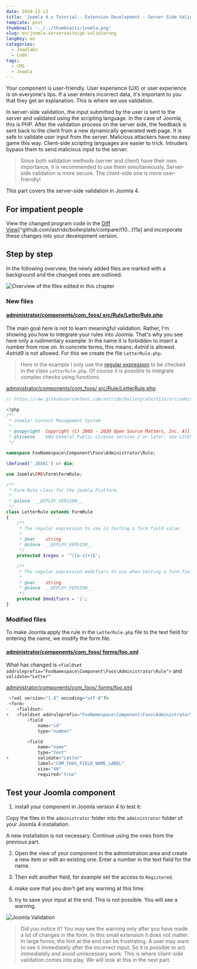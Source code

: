 ```yaml
---
date: 2020-12-13
title: 'Joomla 4.x Tutorial - Extension Development - Server Side Validation'
template: post
thumbnail: '../../thumbnails/joomla.png'
slug: en/joomla-serverseiteige-validierung
langKey: en
categories:
  - JoomlaEn
  - Code
tags:
  - CMS
  - Joomla
---
```


Your component is user-friendly. User experience (UX) or user experience is on everyone's lips. If a user enters incorrect data, it's important to you that they get an explanation. This is where we use validation.

In server-side validation, the input submitted by the user is sent to the server and validated using the scripting language. In the case of Joomla, this is PHP. After the validation process on the server side, the feedback is sent back to the client from a new dynamically generated web page. It is safe to validate user input from the server. Malicious attackers have no easy game this way. Client-side scripting languages are easier to trick. Intruders bypass them to send malicious input to the server.

> Since both validation methods (server and client) have their own importance, it is recommended to use them simultaneously. Server-side validation is more secure. The client-side one is more user-friendly!

This part covers the server-side validation in Joomla 4.

## For impatient people

View the changed program code in the [Diff View](https://github.com/astridx/boilerplate/compare/t10...t11a)[^github.com/astridx/boilerplate/compare/t10...t11a] and incorporate these changes into your development version.

## Step by step

In the following overview, the newly added files are marked with a background and the changed ones are outlined.

![Overview of the files edited in this chapter](/images/tree11a.png)

### New files

<!-- prettier-ignore -->
#### [administrator/components/com\_foos/ src/Rule/LetterRule.php](https://github.com/astridx/boilerplate/compare/t10...t11a#diff-64b9f20891ab28b2da58671514d68679)

The main goal here is not to learn meaningful validation. Rather, I'm showing you how to integrate your rules into Joomla. That's why you see here only a rudimentary example: In the name it is forbidden to insert a number from now on. In concrete terms, this means: _Astrid_ is allowed. _Astrid9_ is not allowed. For this we create the file `LetterRule.php`.

> Here in the example I only use the [regular expression](https://de.wikipedia.org/wiki/Regul%C3%A4rer_Ausdruck) to be checked in the class `LetterRule.php`. Of course it is possible to integrate complex checks using functions.

[administrator/components/com_foos/ src/Rule/LetterRule.php](https://github.com/astridx/boilerplate/blob/cf84e8d47ef47d4918c094810e7a16ea213d1bee/src/administrator/components/com_foos/src/Rule/LetterRule.php)

```php {numberLines: -2}
// https://raw.githubusercontent.com/astridx/boilerplate/t11a/src/administrator/components/com_foos/src/Rule/LetterRule.php

<?php
/**
 * Joomla! Content Management System
 *
 * @copyright  Copyright (C) 2005 - 2020 Open Source Matters, Inc. All rights reserved.
 * @license    GNU General Public License version 2 or later; see LICENSE.txt
 */

namespace FooNamespace\Component\Foos\Administrator\Rule;

\defined('_JEXEC') or die;

use Joomla\CMS\Form\FormRule;

/**
 * Form Rule class for the Joomla Platform.
 *
 * @since  __DEPLOY_VERSION__
 */
class LetterRule extends FormRule
{
	/**
	 * The regular expression to use in testing a form field value.
	 *
	 * @var    string
	 * @since  __DEPLOY_VERSION__
	 */
	protected $regex = '^([a-z]+)$';

	/**
	 * The regular expression modifiers to use when testing a form field value.
	 *
	 * @var    string
	 * @since  __DEPLOY_VERSION__
	 */
	protected $modifiers = 'i';
}

```

### Modified files

To make Joomla apply the rule in the `LetterRule.php` file to the text field for entering the name, we modify the form file.

<!-- prettier-ignore -->
#### [administrator/components/com\_foos/ forms/foo.xml](https://github.com/astridx/boilerplate/compare/t10...t11a#diff-262e27353fbe755d3813ea2df19cd0ed)

What has changed is `<fieldset addruleprefix="FooNamespace\Component\Foos\Administrator\Rule">` and `validate="Letter"`

[administrator/components/com_foos/ forms/foo.xml](https://github.com/astridx/boilerplate/blob/cf84e8d47ef47d4918c094810e7a16ea213d1bee/src/administrator/components/com_foos/forms/foo.xml)

```php {diff}
 <?xml version="1.0" encoding="utf-8"?>
 <form>
-	<fieldset>
+	<fieldset addruleprefix="FooNamespace\Component\Foos\Administrator\Rule">
 		<field
 			name="id"
 			type="number"

 		<field
 			name="name"
 			type="text"
+			validate="Letter"
 			label="COM_FOOS_FIELD_NAME_LABEL"
 			size="40"
 			required="true"

```

## Test your Joomla component

1. install your component in Joomla version 4 to test it:

Copy the files in the `administrator` folder into the `administrator` folder of your Joomla 4 installation.

A new installation is not necessary. Continue using the ones from the previous part.

2. Open the view of your component in the administration area and create a new item or edit an existing one. Enter a number in the text field for the name.

3. Then edit another field, for example set the access to `Registered`.

4. make sure that you don't get any warning at this time.

5. try to save your input at the end. This is not possible. You will see a warning.

![Joomla Validation](/images/j4x13x1.png)

> Did you notice it? You may see the warning only after you have made a lot of changes in the form. In this small extension it does not matter. In large forms, the hint at the end can be frustrating. A user may want to see it immediately after the incorrect input. So it is possible to act immediately and avoid unnecessary work. This is where client-side validation comes into play. We will look at this in the next part.
